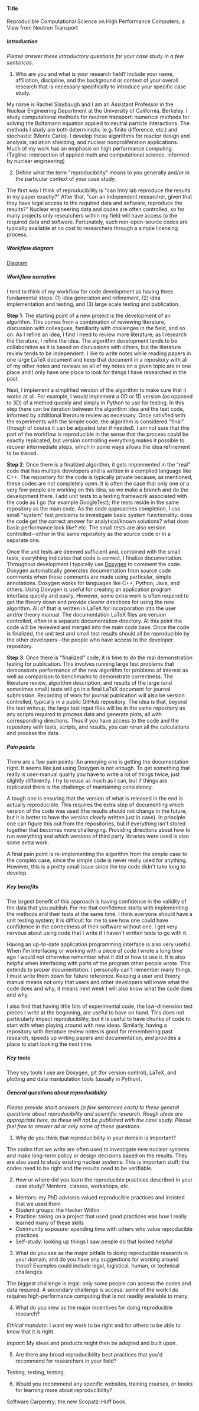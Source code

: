 #### Title 
Reproducible Computational Science on High Performance Computers;
a View from Neutron Transport

##### Introduction
*Please answer these introductory questions for your case study in a few sentences.*

1) Who are you and what is your research field? Include your name, affiliation, discipline, and the background or context of your overall research that is necessary specifically to introduce your specific case study.

My name is Rachel Slaybaugh and I am an Assistant Professor in the Nuclear Engineering Department at the University of California, Berkeley.
I study computational methods for neutron transport: numerical methods for solving the Boltzmann equation applied to neutral particle interactions. 
The methods I study are both deterministic (e.g. finite difference, etc.) and stochastic (Monte Carlo).
I develop these algorithms for reactor design and analysis, radiation shielding, and nuclear nonproliferation applications. 
Much of my work has an emphasis on high performance computing. 
(Tagline: intersection of applied math and computational science, informed by nuclear engineering)


2) Define what the term "reproducibility" means to you generally and/or in the particular context of your case study.

The first way I think of reproducibility is "can I/my lab reproduce the results in my paper exactly?" 
After that, "can an independent researcher, given that they have legal access to the required data and software, reproduce the results?" 
Nuclear engineering data and codes are often controlled, so for many projects only researchers within my field will have access to the required data and software. 
Fortunately, such non-open-source codes are typically available at no cost to researchers through a simple licensing process. 

##### Workflow diagram

[Diagram](slaybaugh.pdf)


##### Workflow narrative

I tend to think of my workflow for code development as having three fundamental steps:
  (1) idea generation and refinement,
  (2) idea implementation and testing, and
  (3) large scale testing and publication.

**Step 1**:
The starting point of a new project is the development of an algorithm.
This comes from a combination of reviewing literature, discussion with
colleagues, familiarity with challenges in the field, and so on.
As I refine an idea, I find I need to review more literature; as I research the
literature, I refine the idea.
The algorithm development tends to be collaborative as it is based on
discussions with others, but the literature review tends to be independent.
I like to write notes while reading papers in one large LaTeX document and keep
that document in a repository with all of my other notes and reviews so all of
my notes on a given topic are in one place and I only have one place to look for things I have researched in the past.

Next, I implement a simplified version of the algorithm to make sure that it works at all. 
For example, I would implement a 0D or 1D version (as opposed to 3D) of a method quickly and simply in Python to use for testing.
In this step there can be iteration between the algorithm idea and the test code, informed by additional literature review as necessary. 
Once satisfied with the experiments with the simple code, the algorithm is considered "final" (though of course it can be adjusted later if needed).
I am not sure that this part of the workflow is reproducible in the sense that the process could be exactly replicated, but version controlling everything makes it possible to recover intermediate steps, which in some ways allows the idea refinement to be traced. 

**Step 2**:
Once there is a finalized algorithm, it gets implemented in the "real" code that has multiple developers and is written in a compiled language like C++.
The repository for the code is typically private because, as mentioned, these codes are not completely open.
It is often the case that only one or a very few people are working on this idea, so we make a branch and do the development there.
I add unit tests to a testing framework associated with the code as I go (for example GoogleTest); the tests reside in the same repository as the main code.
As the code approaches completion, I use small "system" test problems to investigate basic system functionality: does the code get the correct answer for analytical/known solutions? what does basic performance look like? etc. 
The small tests are also version controlled--either in the same repository as
the source code or in a separate one.

Once the unit tests are deemed sufficient and, combined with the small tests, everything indicates that code is correct, I finalize documentation. 
Throughout development I typically use [Doxygen](http://www.stack.nl/~dimitri/doxygen/) to comment the code.
Doxygen automatically generates documentation from source code comments when
those comments are made using particular, simple annotations. Doxygen works for
languages like C++, Python, Java, and others. 
Using Doxygen is useful for creating an application program interface quickly
and easily.
However, some extra work is often required to get the theory down and provide clearer directions for using the new algorithm.
All of that is written in LaTeX for incorporation into the user and/or theory manual. 
The documentation LaTeX files are version controlled, often in a separate
documentation directory. 
At this point the code will be reviewed and merged into the main code base.
Once the code is finalized, the unit test and small test results should all be reproducible by the other developers--the people who have access to the developer repository.

**Step 3**:
Once there is "finalized" code, it is time to do the real demonstration testing for publication.
This involves running large test problems that demonstrate performance of the new algorithm for problems of interest as well as comparison to benchmarks to demonstrate correctness. 
The literature review, algorithm description, and results of the large (and
sometimes small) tests will go in a final LaTeX document for journal submission.
Recording of work for journal publication will also be version controlled, typically in a public GitHub repository.
The idea is that, beyond the text writeup, the large test input files will be in the same repository as any scripts required to process data and generate plots, all with corresponding directions. 
Thus if you have access to the code and the repository with tests, scripts, and results, you can rerun all the calculations and process the data. 

##### Pain points
There are a few pain points: 
An annoying one is getting the documentation right. 
It seems like just using Doxygen is not enough.
To get something that really is user-manual quality you have to write a lot of things twice, just slightly differently.
I try to reuse as much as I can, but if things are replicated there is the challenge of maintaining consistency.

A tough one is ensuring that the version of what is released in the end is actually reproducible.
This requires the extra step of documenting which version of the code was used
(the results should not change in the future, but it is better to have the
version clearly written just in case). In principle one can figure this out
from the repositories, but if everything isn't stored together that becomes
more challenging. 
Providing directions about how to run everything and which versions of third party libraries were used is also some extra work. 

A final pain point is re-implementing the algorithm from the simple case to the complex case, since the simple code is never really used for anything.
However, this is a pretty small issue since the toy code didn't take long to
develop. 


##### Key benefits
The largest benefit of this approach is having confidence in the validity of the data that you publish.
For me that confidence starts with implementing the methods and their tests at
the same time.
I think everyone should have a unit testing system; it is difficult for me to
see how one could have confidence in the correctness of their software without
one. I get very nervous about using code that I write if I haven't written
tests to go with it. 

Having an up-to-date application programming interface is also very useful. When
I'm interfacing or working with a piece of code I wrote a long time ago I
would not otherwise remember what it did or how to use it. It is also helpful when interfacing
with parts of the program other people wrote. 
This extends to proper documentation. I personally can't remember many things.
I must write them down for future reference. Keeping a user and theory manual means
not only that users and other developers will know what the code does and why, it means next week I
will also know what the code does and why. 

I also find that having little bits of experimental code, the low-dimension test pieces I
write at the beginning, are useful to have on hand. This does not particularly
impact reproducibility, but it is useful to have chunks of code to start with
when playing around with new ideas. 
Similarly, having a repository with literature review notes is good for
remembering past research, speeds up writing papers and documentation, and
provides a place to start looking the next time.


##### Key tools
They key tools I use are Doxygen, git (for version control), LaTeX, and plotting
and data manipulation tools (usually in Python). 


##### General questions about reproducibility

*Please provide short answers (a few sentences each) to these general questions about reproducibility and scientific research. Rough ideas are appropriate here, as these will not be published with the case study. Please feel free to answer all or only some of these questions.*

1) Why do you think that reproducibility in your domain is important?

The codes that we write are often used to investigate new nuclear systems and make long-term policy or design decisions based on the results. 
They are also used to study existing nuclear systems. 
This is important stuff; the codes need to be right and the results need to be verifiable. 

2) How or where did you learn the reproducible practices described in your case study? Mentors, classes, workshops, etc.

- Mentors: my PhD advisers valued reproducible practices and insisted that we used them
- Student groups: the Hacker Within
- Practice: taking on a project that used good practices was how I really learned many of these skills
- Community exposure: spending time with others who value reproducible practices 
- Self-study: looking up things I saw people do that looked helpful

3) What do you see as the major pitfalls to doing reproducible research in your domain, and do you have any suggestions for working around these? Examples could include legal, logistical, human, or technical challenges.

The biggest challenge is legal: only some people can access the codes and data required. 
A secondary challenge is access: some of the work I do requires high-performance computing that is not readily available to many.

4) What do you view as the major incentives for doing reproducible research?

*Ethical mandate*: I want my work to be right and for others to be able to know that it is right. 

*Impact*: My ideas and products might then be adopted and built upon. 

5) Are there any broad reproducibility best practices that you'd recommend for researchers in your field?

Testing, testing, testing. 

6) Would you recommend any specific websites, training courses, or books for learning more about reproducibility?

Software Carpentry; the new Scopatz-Huff book.

